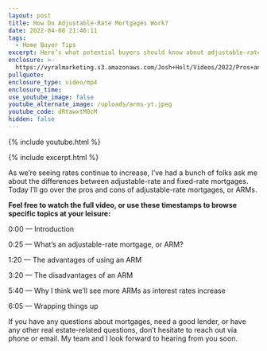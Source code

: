```yaml
---
layout: post
title: How Do Adjustable-Rate Mortgages Work?
date: 2022-04-08 21:46:11
tags:
  - Home Buyer Tips
excerpt: Here’s what potential buyers should know about adjustable-rate mortgages.
enclosure: >-
  https://vyralmarketing.s3.amazonaws.com/Josh+Holt/Videos/2022/Pros+and+Cons+of+Adjustable-Rate+Mortgages.mp4
pullquote:
enclosure_type: video/mp4
enclosure_time:
use_youtube_image: false
youtube_alternate_image: /uploads/arms-yt.jpeg
youtube_code: dRtawxtM0cM
hidden: false
---
```

{% include youtube.html %}

{% include excerpt.html %}

As we’re seeing rates continue to increase, I’ve had a bunch of folks ask me about the differences between adjustable-rate and fixed-rate mortgages. Today I’ll go over the pros and cons of adjustable-rate mortgages, or ARMs.

**Feel free to watch the full video, or use these timestamps to browse specific topics at your leisure:**

0:00 — Introduction

0:25 — What’s an adjustable-rate mortgage, or ARM?

1:20 — The advantages of using an ARM

3:20 — The disadvantages of an ARM

5:40 — Why I think we’ll see more ARMs as interest rates increase

6:05 — Wrapping things up

If you have any questions about mortgages, need a good lender, or have any other real estate-related questions, don’t hesitate to reach out via phone or email. My team and I look forward to hearing from you soon.
